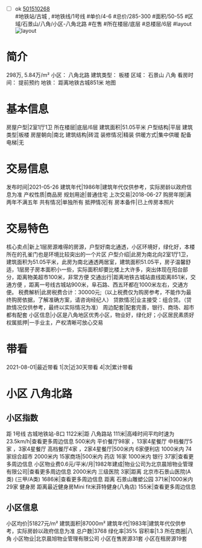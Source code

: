 - [ ] ok [501510268](https://bj.5i5j.com/ershoufang/501510268.html)  
 #地铁站/古城 ,  #地铁线/1号线
#单价/4-6 #总价/285-300 #面积/50-55   #区域/石景山/八角/小区-八角北路 #在售 #所在楼层/底层 #总楼层/6层 #layout 
![layout](http://image2a.5i5j.com/bdir/layout/82c45f46a82d42e2b7034b005cb1936d.jpg_P5.jpg) 
# 简介 
 298万,  5.84万/m² 
小区： 八角北路
建筑类型： 板楼
区域： 石景山 八角
看房时间： 提前预约
地铁： 距离地铁古城851米 地图
# 基本信息 
 房屋户型|2室1厅1卫
所在楼层|底层/6层
建筑面积|51.05平米
户型结构|平层
建筑类型|板楼
房屋朝向|南北
建筑结构|砖混
装修情况|精装
供暖方式|集中供暖
配备电梯|无
# 交易信息 
 发布时间|2021-05-26
建筑年代|1986年|建筑年代仅供参考，实际房龄以政府信息为准
产权性质|商品房
规划用途|普通住宅
上次交易|2018-06-27
购房年限|满两年不满五年
共有情况|单独所有
抵押情况|有
房本备件|已上传房本照片
# 交易特色 
 核心卖点|新上1层房源难得的房源，户型好南北通透，小区环境好，绿化好，本楼所在的孔雀门也是环境比较突出的一个片区
户型介绍|此房为南北向2室1厅1卫，建筑面积为51.05平米，此房为南北通透两居室，建筑面积51.05平，房子温馨舒适，1层房子房本面积小一些，实际面积却要比楼上大许多，突出体现在阳台部分，距离物美超市100米，非常方便
交通出行|距离地铁古城站直线距离851米，交通方便 ，距离一号线古城站900米，阜石路、西五环都在1000米左右，交通方便。
税费解析|此房税费合计：30000元;（以上税费仅为购房参考，不能作为最终购房依据，了解准确方案，请咨询经纪人）
贷款情况|业主接受：组合贷。（贷款情况仅供参考，最终以实际情况为准）
周边配套|配套完善，银行、商场、超市都有配套
小区信息|小区是八角地区优秀小区，物业好，绿化好；小区居民素质好
权属抵押|一手业主，产权清晰可放心交易
# 带看 
 2021-08-01|最近带看	 1|次|近30天带看	 4|次|累计带看
# 小区 八角北路
## 小区指数 
 距 1号线 古城地铁站-B口 1122米|距 八角路站 111米|高峰时间平均时速为23.5km/h|查看更多周边信息
500米内 平价餐厅98家 ，13家4星餐厅
中档餐厅5家 ，3家4星餐厅
高档餐厅4家 ，2家4星餐厅|500米内 6家便利店
1000米内 74家综合超市
2000米内 15家商场|500米内 药店 16家
1000米内 银行 37家|查看更多周边信息
小区物业费0.6元/平米/月|1982年建成|物业公司为北京晨旭物业管理有限公司|查看更多周边信息
2000米内 三级医院 3家|距离 北京市石景山医院(A类) (三甲/A类) 1686米|查看更多周边信息
距离 石景山雕塑公园 371米|1000米内 29家 健身房
距离最近健身房Mini fit米菲特健身(八角店) 155米|查看更多周边信息
## 小区信息 
 小区均价|51827元/m²
建筑面积|87000m²
建筑年代|1983年|建筑年代仅供参考，实际房龄以政府信息为准
总户数|3768
绿化率|35%
容积率|1.3
所在商圈|八角
小区物业|北京晨旭物业管理有限公司
小区在售房源31套
小区在租房源19套
